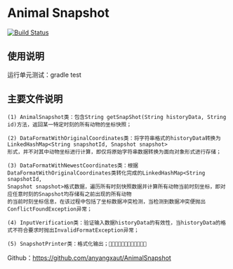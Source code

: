 # Animal Snapshot
[![Build Status](https://travis-ci.org/anyangxaut/AnimalSnapshot.svg?branch=master)](https://travis-ci.org/anyangxaut/AnimalSnapshot)


## 使用说明

运行单元测试：gradle test


## 主要文件说明

    (1) AnimalSnapshot类：包含String getSnapShot(String historyData, String id)方法，返回某一特定时刻的所有动物的坐标快照；

    (2) DataFormatWithOriginalCoordinates类：将字符串格式的historyData转换为LinkedHashMap<String snapshotId, Snapshot snapshot>
    形式，并不对其中动物坐标进行计算，即仅将原始字符串数据转换为面向对象形式进行存储；

    (3) DataFormatWithNewestCoordinates类：根据DataFormatWithOriginalCoordinates类转化完成的LinkedHashMap<String snapshotId,
    Snapshot snapshot>格式数据，遍历所有时刻快照数据并计算所有动物当前时刻坐标，即对应任意时刻的Snapshot均存储有之前出现的所有动物
    的当前时刻坐标信息，在该过程中包括了坐标数据冲突检测，当检测到数据冲突便抛出ConflictFoundException异常；

    (4) InputVerification类：验证输入数据historyData的有效性，当historyData的格式不符合要求时抛出InvalidFormatException异常；

    (5) SnapshotPrinter类：格式化输出；􀀁􀂗􀂠􀀄􀃧􀁭􀀍􀁺􀀗􀁢􀃘􀀟


Github：https://github.com/anyangxaut/AnimalSnapshot


